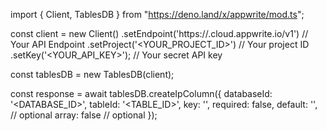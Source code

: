 import { Client, TablesDB } from "https://deno.land/x/appwrite/mod.ts";

const client = new Client()
    .setEndpoint('https://<REGION>.cloud.appwrite.io/v1') // Your API Endpoint
    .setProject('<YOUR_PROJECT_ID>') // Your project ID
    .setKey('<YOUR_API_KEY>'); // Your secret API key

const tablesDB = new TablesDB(client);

const response = await tablesDB.createIpColumn({
    databaseId: '<DATABASE_ID>',
    tableId: '<TABLE_ID>',
    key: '',
    required: false,
    default: '', // optional
    array: false // optional
});
